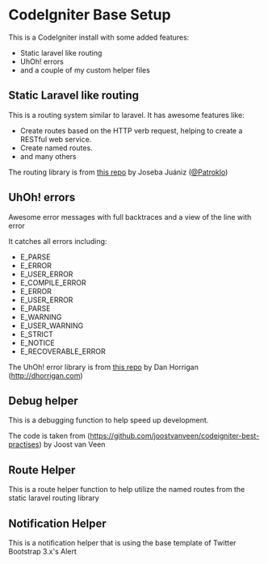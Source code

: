 # CodeIgniter Base Setup

This is a CodeIgniter install with some added features:
- Static laravel like routing
- UhOh! errors
- and a couple of my custom helper files

## Static Laravel like routing

This is a routing system similar to laravel. It has awesome features like:
- Create routes based on the HTTP verb request, helping to create a RESTful web service.
- Create named routes.
- and many others

The routing library is from [this repo](https://github.com/Patroklo/codeigniter-static-laravel-routes) by Joseba Juániz ([@Patroklo](http://twitter.com/Patroklo))

## UhOh! errors

Awesome error messages with full backtraces and a view of the line with error

It catches all errors including:

* E_PARSE
* E_ERROR
* E_USER_ERROR
* E_COMPILE_ERROR
* E_ERROR
* E_USER_ERROR
* E_PARSE
* E_WARNING
* E_USER_WARNING
* E_STRICT
* E_NOTICE
* E_RECOVERABLE_ERROR

The UhOh! error library is from [this repo](https://github.com/dhrrgn/codeigniter-uhoh) by Dan Horrigan (http://dhorrigan.com)

## Debug helper

This is a debugging function to help speed up development.

The code is taken from (https://github.com/joostvanveen/codeigniter-best-practises) by Joost van Veen

## Route Helper

This is a route helper function to help utilize the named routes from the static laravel routing library

## Notification Helper

This is a notification helper that is using the base template of Twitter Bootstrap 3.x's Alert